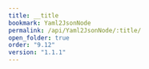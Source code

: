 ```yaml
---
title: __title
bookmark: Yaml2JsonNode
permalink: /api/Yaml2JsonNode/:title/
open_folder: true
order: "9.12"
version: "1.1.1"
---
```

